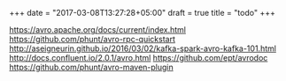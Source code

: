 +++
date = "2017-03-08T13:27:28+05:00"
draft = true
title = "todo"
+++

https://avro.apache.org/docs/current/index.html
https://github.com/phunt/avro-rpc-quickstart
http://aseigneurin.github.io/2016/03/02/kafka-spark-avro-kafka-101.html
http://docs.confluent.io/2.0.1/avro.html
https://github.com/ept/avrodoc
https://github.com/phunt/avro-maven-plugin
